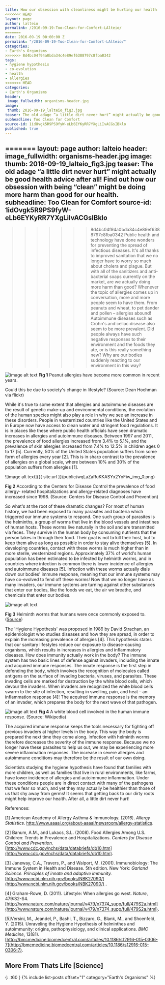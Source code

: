 ```yaml
---
title: How our obsession with cleanliness might be hurting our health
<<<<<<< HEAD
layout: page
author: lalteio
permalink: /2016-09-19-Too-Clean-for-Comfort-LAlteio/
=======
date: 2016-09-19 00:00:00 Z
permalink: "/2016-09-19-Too-Clean-for-Comfort-LAlteio/"
categories:
- Earth's Organisms
>>>>>>> 8d4bc04f94a0bda34c4e89ef6388797c8fba0342
tags:
- hygiene hypothesis
- co-evolution
- health
- allergies
<<<<<<< HEAD
categories:
- Earth's Organisms
header:
 image_fullwidth: organisms-header.jpg
image:
 thumb: 2016-09-19_lalteio_fig3.jpg
teaser: The old adage “a little dirt never hurt” might actually be good health advice after all! Find out how our obsession with being “clean” might be doing more harm than good for our health.
subheadline: Too Clean for Comfort
source-id: 1idOvgk5R9PS9fyW-eLb6EYKyRR7YXgLiIvACGsIBklo
published: true
---
```

=======
layout: page
author: lalteio
header:
  image_fullwidth: organisms-header.jpg
image:
  thumb: 2016-09-19_lalteio_fig3.jpg
teaser: The old adage “a little dirt never hurt” might actually be good health advice
  after all! Find out how our obsession with being “clean” might be doing more harm
  than good for our health.
subheadline: Too Clean for Comfort
source-id: 1idOvgk5R9PS9fyW-eLb6EYKyRR7YXgLiIvACGsIBklo
---

>>>>>>> 8d4bc04f94a0bda34c4e89ef6388797c8fba0342
Public health and technology have done wonders for preventing the spread of infectious diseases. It's all thanks to improved sanitation that we no longer have to worry so much about cholera and plague. But with all of the sanitizers and anti-bacterial soaps currently on the market, are we actually doing more harm than good? Whenever the topic of allergies comes up in conversation, more and more people seem to have them. From peanuts and wheat, to pet dander and pollen – allergies abound! Autoimmune diseases such as Crohn's and celiac disease also seem to be more prevalent. Did people always have such negative responses to their environment and the foods they ate, or is this really something new? Why are our bodies suddenly reacting to our environment in this way?

![image alt text](https://c4.staticflickr.com/6/5536/11725696795_5ac2053db1_b.jpg)
**Fig 1** Peanut allergies have become more common in recent years. 

Could this be due to society's change in lifestyle? (Source: Dean Hochman via flickr)

While it's true to some extent that allergies and autoimmune diseases are the result of genetic make-up and environmental conditions, the evolution of the human species might also play a role in why we see an increase in these disorders. People in westernized countries like the United States and in Europe now have access to clean water and stringent food regulations. It is in places like these where public health officials have seen dramatic increases in allergies and autoimmune diseases. Between 1997 and 2011, the prevalence of food allergies increased from 3.4% to 5.1%, and the prevalence of skin allergies increased from 7.4% to 12.5% in children ages 0 to 17 [5]. Currently, 50% of the United States population suffers from some form of allergies every year [2]. This is in sharp contrast to the prevalence of allergies on a global scale, where between 10% and 30% of the population suffers from allergies [1].

![image alt text]({{ site.url }}/public/wqLaZaRuKKASYx2YxFiw_img_0.png)

**Fig 2** According to the Centers for Disease Control the prevalence of food allergy-	related hospitalizations and allergy-related diagnoses have increased since 1998. (Source: Centers for Disease Control and Prevention)

So what's at the root of these dramatic changes? For most of human history, we had been exposed to many parasites and bacteria which triggered our immune systems to respond. One such group of parasites is the helminths, a group of worms that live in the blood vessels and intestines of human hosts. These worms live naturally in the soil and are transmitted via feces. They survive in the human body by consuming nutrients that the person takes in through their food. Their goal is not to kill their host, but to keep them alive as long as possible in order to stay alive themselves [5]. In developing countries, contact with these worms is much higher than in more sterile, westernized regions. Approximately 37% of world's human population has been estimated to be infected by helminth worms, and in countries where infection is common there is lower incidence of allergies and autoimmune diseases [5]. Infection with these worms actually dials down our bodies' immune response, meaning that our immune systems may have co-evolved to fend off these worms! Now that we no longer have as many invaders, our immune systems are turning against other substances that enter our bodies, like the foods we eat, the air we breathe, and chemicals that enter our bodies. 

![image alt text](http://www.news-medical.net/image.axd?picture=2014%2F7%2FSchistosoma_mansoni.jpg)

**Fig 3** Helminth worms that humans were once commonly exposed to. ([Source](http://www.news-medical.net/image.axd?picture=2014%2F7%2FSchistosoma_mansoni.jpg))

The 'Hygiene Hypothesis' was proposed in 1989 by David Strachan, an epidemiologist who studies diseases and how they are spread, in order to explain the increasing prevalence of allergies [4]. This hypothesis states that our sanitary lifestyles reduce our exposure to disease-causing organisms, which results in increases in allergies and inflammatory diseases. How does immunity actually work in the body? The immune system has two basic lines of defense against invaders, including the innate and acquired immune responses. The innate response is the first step in defending the body, which involves the recognition of molecules called antigens on the surface of invading bacteria, viruses, and parasites. These invading cells are marked for destruction by the white blood cells, which devour the invaders. When invaders are recognized the white blood cells swarm to the site of infection, resulting in swelling, pain, and heat – an inflammation response [4]! The acquired immune response is the memory of an invader, which prepares the body for the next wave of that pathogen. 

	
![image alt text](https://upload.wikimedia.org/wikipedia/commons/8/89/SEM_Lymphocyte.jpg)
**Fig 4** A white blood cell involved in the human immune response. (Source: Wikipedia)

The acquired immune response keeps the tools necessary for fighting off previous invaders at higher levels in the body. This way the body is prepared the next time they come along. Infection with helminth worms therefore decreases the severity of the immune response. Because we no longer have these parasites to help us out, we may be experiencing more severe inflammation responses. The increase in severe allergies and autoimmune conditions may therefore be the result of our own doing. 

Scientists studying the hygiene hypothesis have found that families with more children, as well as families that live in rural environments, like farms, have lower incidence of allergies and autoimmune inflammation. Under these conditions people are in direct contact with many of the pathogens that we fear so much, and yet they may actually be healthier than those of us that shy away from germs! It seems that getting back to our dirty roots might help improve our health. After all, a little dirt never hurt!

References: 

[1] American Academy of Allergy Asthma & Immunology. (2016). *Allergy Statistics.* http://www.aaaai.org/about-aaaai/newsroom/allergy-statistics.

[2] Banum, A.M., and Lukacs, S.L. (2008). Food Allergies Among U.S. Children: Trends in Prevalence and Hospitalizations. *Centers for Disease Control and Prevention.* [http://www.cdc.gov/nchs/data/databriefs/db10.htm](http://www.cdc.gov/nchs/data/databriefs/db10.htm).

[3] Janeway, C.A., Travers, P., and Walport, M. (2001). Immunobiology: The Immune System in Health and Disease. 5th edition. New York: *Garland Science. Principles of innate and adaptive immunity.* [http://www.ncbi.nlm.nih.gov/books/NBK27090/](http://www.ncbi.nlm.nih.gov/books/NBK27090/) .

[4] Graham-Rowe, D. (2011). Lifestyle: When allergies go west. *Nature*, 479:S2-S4. 	[http://www.nature.com/nature/journal/v479/n7374_supp/full/479S2a.html](http://www.nature.com/nature/journal/v479/n7374_supp/full/479S2a.html).

[5]Versini, M., Jeandel, P., Bashi, T., Bizzaro, G., Blank, M., and Shoenfeld, Y. (2015). Unraveling the Hygiene Hypothesis of helminthes and autoimmunity: origins, pathophysiology, and clinical applications. *BMC Medicine*, 13(81). [http://bmcmedicine.biomedcentral.com/articles/10.1186/s12916-015-0306-7](http://bmcmedicine.biomedcentral.com/articles/10.1186/s12916-015-0306-7).


## More From Thats Life [Science]
{: .t60 }
{% include list-posts offset="1" category="Earth's Organisms" %}
